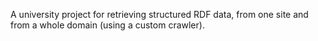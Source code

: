 A university project for retrieving structured RDF data, from one site and from a whole domain (using a custom crawler).
